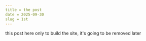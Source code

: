 ```yaml
---
title = the post
date = 2025-09-30
slug = 1st
---
```


this post here only to build the site,
it's going to be removed later
